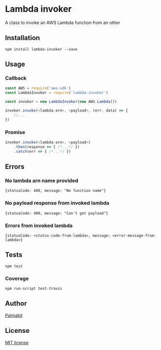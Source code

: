 # Lambda invoker

A class to invoke an AWS Lambda function from an other

## Installation

```
npm install lambda-invoker --save
```

## Usage

### Callback

```js
const AWS = require('aws-sdk')
const LambdaInvoker = require('lambda-invoker')

const invoker = new LambdaInvoker(new AWS.Lambda())

invoker.invoke(<lambda-arn>, <payload>, (err, data) => {
    //...
})
```

### Promise

```js
invoker.invoke(<lambda-arn>, <payload>)
    .then(response => { /*...*/ })
    .catch(err => { /*...*/ })
```

## Errors

### No lambda arn name provided

```
{statusCode: 400, message: "No function name"}
```

### No payload response from invoked lambda

```
{statusCode: 400, message: "Can't get payload"}
```

### Errors from invoked lambda

```
{statusCode: <status-code-from-lambda>, message: <error-message-from-lambda>}
```


## Tests
```
npm test
```

### Coverage

```
npm run-script test-travis
```

## Author

[Palmabit](https://palmabit.com)

## License

[MIT license](LICENSE)
